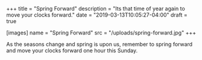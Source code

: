 +++
title = "Spring Forward"
description = "Its that time of year again to move your clocks forward."
date = "2019-03-13T10:05:27-04:00"
draft = true

[images]
name = "Spring Forward"
src = "/uploads/spring-forward.jpg"
+++

As the seasons change and spring is upon us, remember to spring forward and move your clocks forward one hour this Sunday.